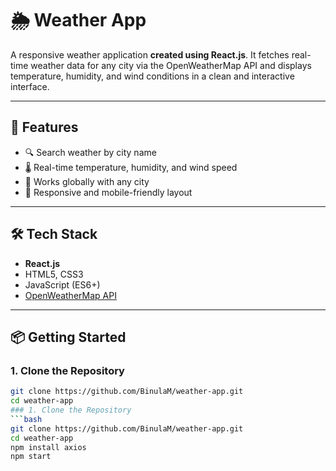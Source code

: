 # 🌦️ Weather App

A responsive weather application **created using React.js**. It fetches real-time weather data for any city via the OpenWeatherMap API and displays temperature, humidity, and wind conditions in a clean and interactive interface.

---

## 🚀 Features

- 🔍 Search weather by city name
- 🌡️ Real-time temperature, humidity, and wind speed
- 📍 Works globally with any city
- 📱 Responsive and mobile-friendly layout

---

## 🛠️ Tech Stack

- **React.js**
- HTML5, CSS3
- JavaScript (ES6+)
- [OpenWeatherMap API](https://openweathermap.org/api)

---

## 📦 Getting Started

### 1. Clone the Repository
```bash
git clone https://github.com/BinulaM/weather-app.git
cd weather-app
### 1. Clone the Repository
```bash
git clone https://github.com/BinulaM/weather-app.git
cd weather-app
npm install axios
npm start


